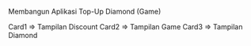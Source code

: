 Membangun Aplikasi Top-Up Diamond (Game)

Card1 => Tampilan Discount
Card2 => Tampilan Game
Card3 => Tampilan Diamond